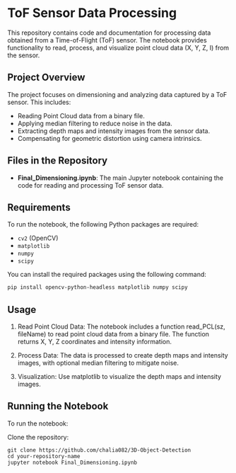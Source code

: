 # ToF Sensor Data Processing

This repository contains code and documentation for processing data obtained from a Time-of-Flight (ToF) sensor. The notebook provides functionality to read, process, and visualize point cloud data (X, Y, Z, I) from the sensor.

## Project Overview

The project focuses on dimensioning and analyzing data captured by a ToF sensor. This includes:

- Reading Point Cloud data from a binary file.
- Applying median filtering to reduce noise in the data.
- Extracting depth maps and intensity images from the sensor data.
- Compensating for geometric distortion using camera intrinsics.

## Files in the Repository

- **Final_Dimensioning.ipynb**: The main Jupyter notebook containing the code for reading and processing ToF sensor data.

## Requirements

To run the notebook, the following Python packages are required:

- `cv2` (OpenCV)
- `matplotlib`
- `numpy`
- `scipy`

You can install the required packages using the following command:

```bash
pip install opencv-python-headless matplotlib numpy scipy
```

## Usage

1. Read Point Cloud Data: The notebook includes a function read_PCL(sz, fileName) to read point cloud data from a binary file. The function returns X, Y, Z coordinates and intensity information.

2. Process Data: The data is processed to create depth maps and intensity images, with optional median filtering to mitigate noise.

3. Visualization: Use matplotlib to visualize the depth maps and intensity images.

## Running the Notebook

To run the notebook:

Clone the repository:
```
git clone https://github.com/chalia082/3D-Object-Detection
cd your-repository-name
jupyter notebook Final_Dimensioning.ipynb
```
